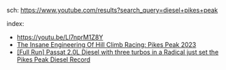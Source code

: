 sch: https://www.youtube.com/results?search_query=diesel+pikes+peak

index:
- https://youtu.be/Ll7nprM1Z8Y
- [The Insane Engineering Of Hill Climb Racing: Pikes Peak 2023](https://youtu.be/oMuGuUUXxNA)
- [[Full Run] Passat 2.0L Diesel with three turbos in a Radical just set the Pikes Peak Diesel Record](https://youtu.be/lmEvMhjyYZk)

